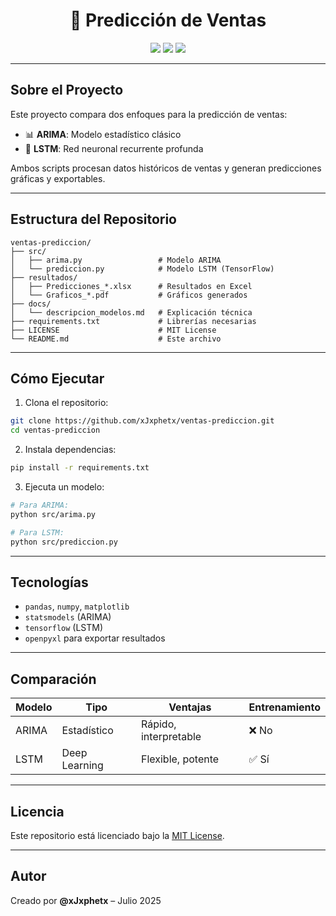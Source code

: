 <h1 align="center">🤖 Predicción de Ventas</h1>

<p align="center">
  <img src="https://img.shields.io/badge/modelos-ARIMA_&_LSTM-blue?style=flat-square" />
  <img src="https://img.shields.io/badge/python-3.10+-green?style=flat-square" />
  <img src="https://img.shields.io/badge/license-MIT-brightgreen?style=flat-square" />
</p>

---

##  Sobre el Proyecto

Este proyecto compara dos enfoques para la predicción de ventas:

-  📊 **ARIMA**: Modelo estadístico clásico
-  🧠 **LSTM**: Red neuronal recurrente profunda

Ambos scripts procesan datos históricos de ventas y generan predicciones gráficas y exportables.

---

##  Estructura del Repositorio

```
ventas-prediccion/
├── src/
│   ├── arima.py                 # Modelo ARIMA
│   └── prediccion.py            # Modelo LSTM (TensorFlow)
├── resultados/
│   ├── Predicciones_*.xlsx      # Resultados en Excel
│   └── Graficos_*.pdf           # Gráficos generados
├── docs/
│   └── descripcion_modelos.md   # Explicación técnica
├── requirements.txt             # Librerías necesarias
├── LICENSE                      # MIT License
└── README.md                    # Este archivo
```

---

##  Cómo Ejecutar

1. Clona el repositorio:

```bash
git clone https://github.com/xJxphetx/ventas-prediccion.git
cd ventas-prediccion
```

2. Instala dependencias:

```bash
pip install -r requirements.txt
```

3. Ejecuta un modelo:

```bash
# Para ARIMA:
python src/arima.py

# Para LSTM:
python src/prediccion.py
```

---

##  Tecnologías

- `pandas`, `numpy`, `matplotlib`
- `statsmodels` (ARIMA)
- `tensorflow` (LSTM)
- `openpyxl` para exportar resultados

---

##  Comparación

| Modelo | Tipo | Ventajas | Entrenamiento |
|--------|------|----------|---------------|
| ARIMA  | Estadístico | Rápido, interpretable | ❌ No |
| LSTM   | Deep Learning | Flexible, potente | ✅ Sí |

---

##  Licencia

Este repositorio está licenciado bajo la [MIT License](LICENSE).

---

## Autor

Creado por **@xJxphetx** – Julio 2025
